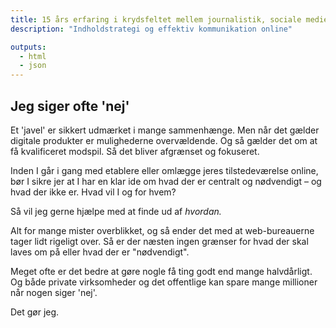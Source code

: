 ```yaml
---
title: 15 års erfaring i krydsfeltet mellem journalistik, sociale medier og produktudvikling på nettet
description: "Indholdstrategi og effektiv kommunikation online"

outputs:
  - html
  - json
---
```



## Jeg siger ofte 'nej'

Et 'javel' er sikkert udmærket i mange sammenhænge. Men når det gælder digitale produkter er mulighederne overvældende. Og så gælder det om at få kvalificeret modspil. Så det bliver afgrænset og fokuseret.

Inden I går i gang med etablere eller omlægge jeres tilstedeværelse online, bør I sikre jer at I har en klar ide om hvad der er centralt og nødvendigt – og hvad der ikke er. Hvad vil I og for hvem?

Så vil jeg gerne hjælpe med at finde ud af _hvordan._

Alt for mange mister overblikket, og så ender det med at web-bureauerne tager lidt rigeligt over. Så er der næsten ingen grænser for hvad der skal laves om på eller hvad der er "nødvendigt".

Meget ofte er det bedre at gøre nogle få ting godt end mange halvdårligt. Og både private virksomheder og det offentlige kan spare mange millioner når nogen siger 'nej'.

Det gør jeg.
